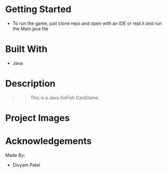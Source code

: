 # Getting Started 
* To run the game, just clone repo and open with an IDE or repl.it and run the Main.java file

# Built With 
* Java 

# Description 
>> This is a Java GoFish CardGame. 

# Project Images 

# Acknowledgements 
Made By: 
* Divyam Patel 
